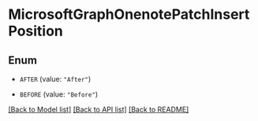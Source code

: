# MicrosoftGraphOnenotePatchInsertPosition

## Enum


* `AFTER` (value: `"After"`)

* `BEFORE` (value: `"Before"`)


[[Back to Model list]](../README.md#documentation-for-models) [[Back to API list]](../README.md#documentation-for-api-endpoints) [[Back to README]](../README.md)


